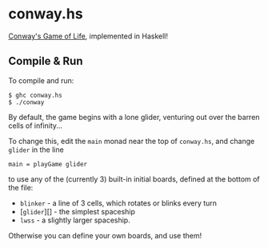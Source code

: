 conway.hs
=========

[Conway's Game of Life][gol], implemented in Haskell!



Compile & Run
-------------

To compile and run:

    $ ghc conway.hs
    $ ./conway

By default, the game begins with a lone glider, venturing out over the barren
cells of infinity...

To change this, edit the `main` monad near the top of `conway.hs`, and change
`glider` in the line

    main = playGame glider


to use any of the (currently 3) built-in initial
boards, defined at the bottom of the file:

* `blinker` - a line of 3 cells, which rotates or blinks every turn
* [`glider`][] - the simplest spaceship
* `lwss` - a slightly larger spaceship.


Otherwise you can define your own boards, and use them!



<!-- Links -->
[gol]:  http://en.wikipedia.org/wiki/Conway%27s_Game_of_Life
[glider]: http://en.wikipedia.org/wiki/Glider_(Conway%27s_Life)
